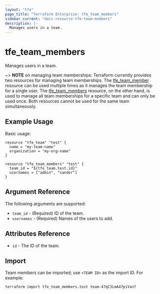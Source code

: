 ```yaml
---
layout: "tfe"
page_title: "Terraform Enterprise: tfe_team_members"
sidebar_current: "docs-resource-tfe-team-members"
description: |-
  Manages users in a team.
---
```


# tfe_team_members

Manages users in a team.

~> **NOTE** on managing team memberships: Terraform currently provides two
resources for managing team memberships. The [tfe_team_member](team_member.html)
resource can be used multiple times as it manages the team membership for a
single user.  The [tfe_team_members](team_members.html) resource, on the other
hand, is used to manage all team memberships for a specific team and can only be
used once. Both resources cannot be used for the same team simultaneously.

## Example Usage

Basic usage:

```hcl
resource "tfe_team" "test" {
  name = "my-team-name"
  organization = "my-org-name"
}

resource "tfe_team_members" "test" {
  team_id = "${tfe_team.test.id}"
  usernames = ["admin", "sander"]
}
```

## Argument Reference

The following arguments are supported:

* `team_id` - (Required) ID of the team.
* `usernames` - (Required) Names of the users to add.

## Attributes Reference

* `id` - The ID of the team.

## Import

Team members can be imported; use `<TEAM ID>` as the import ID. For example:

```shell
terraform import tfe_team_members.test team-47qC3LmA47piVan7
```
